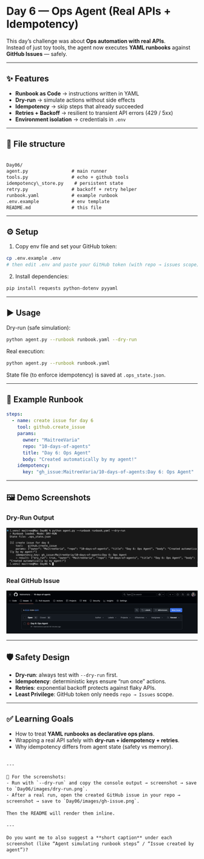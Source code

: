 # Day 6 — Ops Agent (Real APIs + Idempotency)

This day’s challenge was about **Ops automation with real APIs**.  
Instead of just toy tools, the agent now executes **YAML runbooks** against **GitHub Issues** — safely.

---

## ✨ Features

- **Runbook as Code** → instructions written in YAML
- **Dry-run** → simulate actions without side effects
- **Idempotency** → skip steps that already succeeded
- **Retries + Backoff** → resilient to transient API errors (429 / 5xx)
- **Environment isolation** → credentials in `.env`

---

## 📁 File structure

```

Day06/
agent.py                # main runner
tools.py                # echo + github tools
idempotency\_store.py    # persistent state
retry.py                # backoff + retry helper
runbook.yaml            # example runbook
.env.example            # env template
README.md               # this file

````

---

## ⚙️ Setup

1. Copy env file and set your GitHub token:

```bash
cp .env.example .env
# then edit .env and paste your GitHub token (with repo → issues scope)
````

2. Install dependencies:

```bash
pip install requests python-dotenv pyyaml
```

---

## ▶️ Usage

Dry-run (safe simulation):

```bash
python agent.py --runbook runbook.yaml --dry-run
```

Real execution:

```bash
python agent.py --runbook runbook.yaml
```

State file (to enforce idempotency) is saved at `.ops_state.json`.

---

## 📜 Example Runbook

```yaml
steps:
  - name: create issue for day 6
    tool: github.create_issue
    params:
      owner: "MaitreeVaria"
      repo: "10-days-of-agents"
      title: "Day 6: Ops Agent"
      body: "Created automatically by my agent!"
    idempotency:
      key: "gh_issue:MaitreeVaria/10-days-of-agents:Day 6: Ops Agent"
```

---

## 🖼️ Demo Screenshots

### Dry-Run Output

![dry-run-example](images/dry-run.png)

### Real GitHub Issue

![github-issue-example](images/gh-issue.png)

---

## 🛡️ Safety Design

* **Dry-run**: always test with `--dry-run` first.
* **Idempotency**: deterministic keys ensure “run once” actions.
* **Retries**: exponential backoff protects against flaky APIs.
* **Least Privilege**: GitHub token only needs `repo → Issues` scope.

---

## ✅ Learning Goals

* How to treat **YAML runbooks as declarative ops plans**.
* Wrapping a real API safely with **dry-run + idempotency + retries**.
* Why idempotency differs from agent state (safety vs memory).

```

---

📌 For the screenshots:
- Run with `--dry-run` and copy the console output → screenshot → save to `Day06/images/dry-run.png`.  
- After a real run, open the created GitHub issue in your repo → screenshot → save to `Day06/images/gh-issue.png`.  

Then the README will render them inline.  

---

Do you want me to also suggest a **short caption** under each screenshot (like “Agent simulating runbook steps” / “Issue created by agent”)?
```

